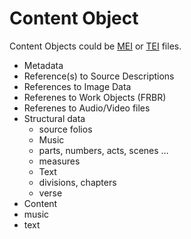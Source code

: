 # Content Object

Content Objects could be [MEI](https://music-encoding.org/guidelines/v4/content/) or [TEI](https://tei-c.org) files.

* Metadata
 * Reference(s) to Source Descriptions 
* References to Image Data
* Referenes to Work Objects (FRBR)
* Referenes to Audio/Video files
* Structural data
  * source folios
  * Music
   * parts, numbers, acts, scenes …
   * measures
  * Text
   * divisions, chapters
   * verse
* Content
 * music
 * text
